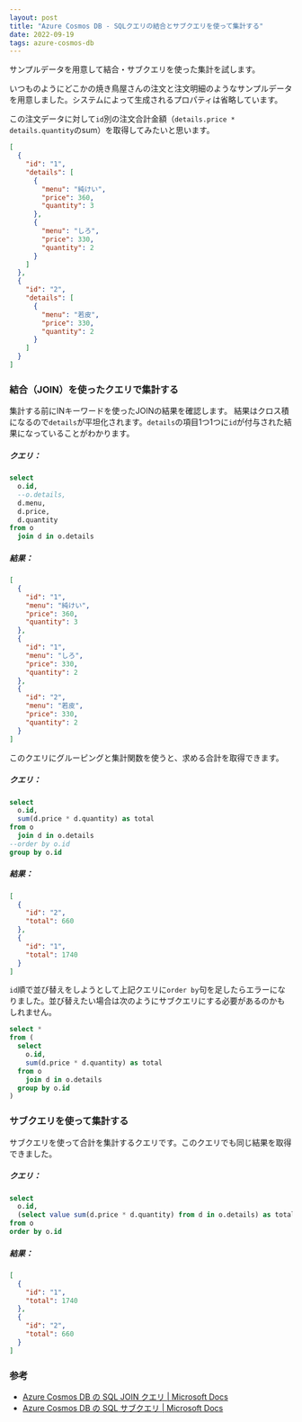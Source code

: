 ```yaml
---
layout: post
title: "Azure Cosmos DB - SQLクエリの結合とサブクエリを使って集計する"
date: 2022-09-19
tags: azure-cosmos-db
---
```


サンプルデータを用意して結合・サブクエリを使った集計を試します。

いつものようにどこかの焼き鳥屋さんの注文と注文明細のようなサンプルデータを用意しました。システムによって生成されるプロパティは省略しています。

この注文データに対して`id`別の注文合計金額（`details.price * details.quantity`のsum）を取得してみたいと思います。

```json
[
  {
    "id": "1",
    "details": [
      {
        "menu": "純けい",
        "price": 360,
        "quantity": 3
      },
      {
        "menu": "しろ",
        "price": 330,
        "quantity": 2
      }
    ]
  },
  {
    "id": "2",
    "details": [
      {
        "menu": "若皮",
        "price": 330,
        "quantity": 2
      }
    ]
  }
]
```

### 結合（JOIN）を使ったクエリで集計する

集計する前にINキーワードを使ったJOINの結果を確認します。
結果はクロス積になるので`details`が平坦化されます。`details`の項目1つ1つに`id`が付与された結果になっていることがわかります。

##### クエリ：

```sql
select
  o.id,
  --o.details,
  d.menu,
  d.price,
  d.quantity
from o
  join d in o.details
```

##### 結果：

```json
[
  {
    "id": "1",
    "menu": "純けい",
    "price": 360,
    "quantity": 3
  },
  {
    "id": "1",
    "menu": "しろ",
    "price": 330,
    "quantity": 2
  },
  {
    "id": "2",
    "menu": "若皮",
    "price": 330,
    "quantity": 2
  }
]
```

このクエリにグルーピングと集計関数を使うと、求める合計を取得できます。

##### クエリ：

```sql
select
  o.id,
  sum(d.price * d.quantity) as total
from o
  join d in o.details
--order by o.id
group by o.id
```

##### 結果：

```json
[
  {
    "id": "2",
    "total": 660
  },
  {
    "id": "1",
    "total": 1740
  }
]
```

`id`順で並び替えをしようとして上記クエリに`order by`句を足したらエラーになりました。並び替えたい場合は次のようにサブクエリにする必要があるのかもしれません。

```sql
select *
from (
  select
    o.id,
    sum(d.price * d.quantity) as total
  from o
    join d in o.details
  group by o.id
)
```

### サブクエリを使って集計する

サブクエリを使って合計を集計するクエリです。このクエリでも同じ結果を取得できました。

##### クエリ：
```sql
select
  o.id,
  (select value sum(d.price * d.quantity) from d in o.details) as total
from o
order by o.id
```

##### 結果：

```json
[
  {
    "id": "1",
    "total": 1740
  },
  {
    "id": "2",
    "total": 660
  }
]
```

### 参考

- [Azure Cosmos DB の SQL JOIN クエリ &#124; Microsoft Docs](https://docs.microsoft.com/ja-jp/azure/cosmos-db/sql/sql-query-join)
- [Azure Cosmos DB の SQL サブクエリ &#124; Microsoft Docs](https://docs.microsoft.com/ja-jp/azure/cosmos-db/sql/sql-query-subquery)

